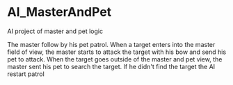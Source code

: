 # AI_MasterAndPet

AI project of master and pet logic

The master follow by his pet patrol. When a target enters into the master field of view, the master starts to attack the target with his bow and send his pet to attack. When the target goes outside of the master and pet view, the master sent his pet to search the target. If he didn't find the target the AI restart patrol
